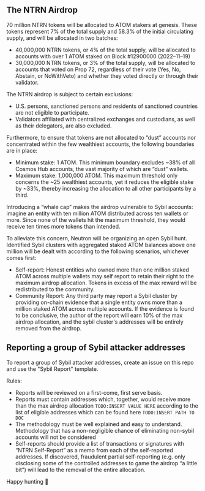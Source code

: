 ## The NTRN Airdrop
70 million NTRN tokens will be allocated to ATOM stakers at genesis. These tokens represent 7% of the total supply and 58.3% of the initial circulating supply, and will be allocated in two batches:
- 40,000,000 NTRN tokens, or 4% of the total supply, will be allocated to accounts with over 1 ATOM staked on Block #12900000 (2022–11–19)
- 30,000,000 NTRN tokens, or 3% of the total supply, will be allocated to accounts that voted on Prop 72, regardless of their vote (Yes, No, Abstain, or NoWithVeto) and whether they voted directly or through their validator.

The NTRN airdrop is subject to certain exclusions:

- U.S. persons, sanctioned persons and residents of sanctioned countries are not eligible to participate.
- Validators affiliated with centralized exchanges and custodians, as well as their delegators, are also excluded.

Furthermore, to ensure that tokens are not allocated to “dust” accounts nor concentrated within the few wealthiest accounts, the following boundaries are in place:

- Minimum stake: 1 ATOM. This minimum boundary excludes ~38% of all Cosmos Hub accounts, the vast majority of which are “dust” wallets.
- Maximum stake: 1,000,000 ATOM. This maximum threshold only concerns the ~25 wealthiest accounts, yet it reduces the eligible stake by ~33%, thereby increasing the allocation to all other participants by a third.

Introducing a “whale cap” makes the airdrop vulnerable to Sybil accounts: imagine an entity with ten million ATOM distributed across ten wallets or more. Since none of the wallets hit the maximum threshold, they would receive ten times more tokens than intended.

To alleviate this concern, Neutron will be organizing an open Sybil hunt. Identified Sybil clusters with aggregated staked ATOM balances above one million will be dealt with according to the following scenarios, whichever comes first:

- Self-report: Honest entities who owned more than one million staked ATOM across multiple wallets may self report to retain their right to the maximum airdrop allocation. Tokens in excess of the max reward will be redistributed to the community.
- Community Report: Any third party may report a Sybil cluster by providing on-chain evidence that a single entity owns more than a million staked ATOM across multiple accounts. If the evidence is found to be conclusive, the author of the report will earn 10% of the max airdrop allocation, and the sybil cluster's addresses will be entirely removed from the airdrop.

## Reporting a group of Sybil attacker addresses

To report a group of Sybil attacker addresses, create an issue on this repo and use the "Sybil Report" template.

Rules:

- Reports will be reviewed on a first-come, first serve basis.
- Reports must contain addresses which, together, would receive more than the max airdrop allocation `TODO:INSERT VALUE HERE` according to the list of eligible addresses which can be found here `TODO:INSERT PATH TO DOC`
- The methodology must be well explained and easy to understand. Methodology that has a non-negligible chance of eliminating non-sybil accounts will not be considered
- Self-reports should provide a list of transactions or signatures with “NTRN Self-Report” as a memo from each of the self-reported addresses. If discovered, fraudulent partial self-reporting (e.g. only disclosing some of the controlled addresses to game the airdrop “a little bit”) will lead to the removal of the entire allocation.

Happy hunting 🏹
